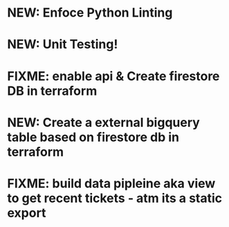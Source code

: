 # NEW:  Enfoce Python Linting
# NEW:  Unit Testing!
# FIXME: enable api & Create firestore DB in terraform
# NEW:  Create a external bigquery table based on firestore db in terraform
# FIXME: build data pipleine aka view to get recent tickets - atm its a static export
